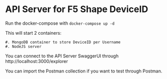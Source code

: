# API Server for F5 Shape DeviceID

Run the docker-compose with ``docker-compose up -d``

This will start 2 containers:

    #. MongoDB container to store DeviceID per Username
    #. NodeJS server

You can connect to the API Server SwaggerUI through http://localhost:3000/explorer

You can import the Postman collection if you want to test through Postman.
